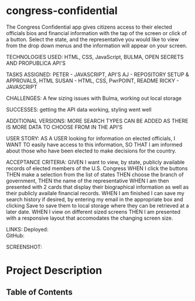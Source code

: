 

# congress-confidential

The Congress Confidential app gives citizens access to their elected officials bios and financial information with the tap of the screen or click of a button.
Select the state, and the representative you would like to view from the drop down menus and the information will appear on your screen.

TECHNOLOGIES USED:
HTML, CSS, JavaScript, BULMA, OPEN SECRETS AND PROPUBLICA API'S

TASKS ASSIGNED:
PETER - JAVASCRIPT, API'S
AJ - REPOSITORY SETUP & APPROVALS, HTML
SUSAN - HTML, CSS, PwrPOINT, README
RICKY - JAVASCRIPT

CHALLENGES: A few sizing issues with Bulma, working out local storage

SUCCESSES: getting the API data working, styling went well

ADDITIONAL VERSIONS: MORE SEARCH TYPES CAN BE ADDED
AS THERE IS MORE DATA TO CHOOSE FROM IN THE API'S

USER STORY:
AS A USER looking for information on elected officials,
I WANT TO easily have access to this information,
SO THAT I am informed about those who have been elected to make decisions for the country.

ACCEPTANCE CRITERIA:
GIVEN I want to view, by state, publicly available records of elected members of the U.S. Congress
WHEN I click the buttons THEN make a selection from the list of states THEN choose the branch of government, THEN the name of the representative WHEN I am then presented with 2 cards that display their biographical information as well as their publicly availale financial records. WHEN I am finished I can save my search history if desired, by entering my email in the appropriate box and clicking Save to save them to local storage where they can be retrieved at a later date. WHEN I view on different sized screens THEN I am presented with a responsive layout that accomodates the changing screen size.

LINKS:
Deployed:  
GitHub:

SCREENSHOT:

# Project Description

## Table of Contents
